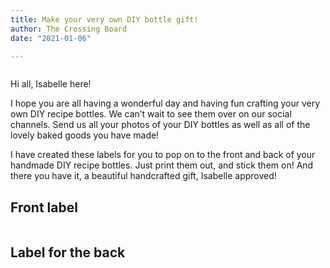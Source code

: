 ```yaml
---
title: Make your very own DIY bottle gift!
author: The Crossing Board
date: "2021-01-06"

---
```

<div class="image-center">
<img class="no-border" src="/images/diy-bottle/isabelle.png" alt="" />
</div>

Hi all, Isabelle here!

I hope you are all having a wonderful day and having fun crafting your very own DIY recipe bottles. We can’t wait to see them over on our social channels. Send us all your photos of your DIY bottles as well as all of the lovely baked goods you have made! 

I have created these labels for you to pop on to the front and back of your handmade DIY recipe bottles. Just print them out, and stick them on! And there you have it, a beautiful handcrafted gift, Isabelle approved!


## Front label 
<div class="image-center">
<a href="/images/diy-bottle/front-label.png" target="_blank"><img class="no-border" src="/images/diy-bottle/front-label.png" alt="" /></a>
</div>

## Label for the back
<div class="image-center">
<a href="/images/diy-bottle/front-label.png" target="_blank"><img class="no-border" src="/images/diy-bottle/back-label.png" alt="" /></a>
</div>